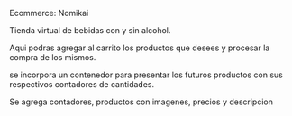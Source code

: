 Ecommerce: Nomikai

Tienda virtual de bebidas con y sin alcohol. 

Aqui podras agregar al carrito los productos que desees y procesar la compra de los mismos.

se incorpora un contenedor para presentar los futuros productos con sus respectivos contadores de cantidades.

Se agrega contadores, productos con imagenes, precios y descripcion